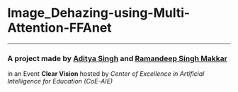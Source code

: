 # Image_Dehazing-using-Multi-Attention-FFAnet
 
---------------------------------------------------------------


<h3 class="heading_test">A project made by 
<a href="https://www.linkedin.com/in/aditsg26/" target="_blank" rel="noopener noreferrer">Aditya Singh</a> and 
<a href="https://www.linkedin.com/in/ramandeep-singh-makkar" target="_blank" rel="noopener noreferrer">Ramandeep Singh Makkar</a>
</h3> in an Event <b> Clear Vision</b> hosted by <i>Center of Excellence in Artificial Intelligence for Education (CoE-AIE)</i>
